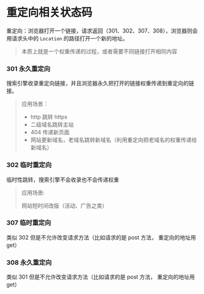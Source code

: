 # 重定向相关状态码

重定向：浏览器打开一个链接，请求返回（301、302、307、308），浏览器则会用请求头中的 `Location` 的路径打开一个新的地址。

> 本质上就是一个权重传递的过程，或者需要不同链接打开相同内容


### 301 永久重定向

搜索引擎收录重定向链接，并且浏览器永久把打开的链接权重传递到重定向的链接。

> 应用场景： 
> 
> - http 跳转 https
> - 二级域名跳转主站
> - 404 传递新页面
> - 网站更新域名，老域名跳转新域名（利用重定向把老域名的权重传递给新域名）

### 302 临时重定向

临时性跳转，搜索引擎不会收录也不会传递权重

> 应用场景:
> 
> 网站短时间改版（活动、广告之类）

### 307 临时重定向

类似 302 但是不允许改变请求方法（比如请求的是 post 方法， 重定向的地址用 get）

### 308 永久重定向

类似 301 但是不允许改变请求方法（比如请求的是 post 方法， 重定向的地址用 get）
